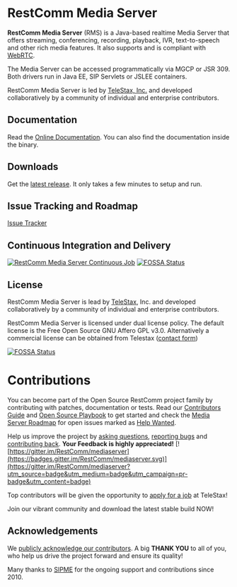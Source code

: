 # RestComm Media Server

**RestComm Media Server** (RMS) is a Java-based realtime Media Server that offers streaming, conferencing, recording, playback, IVR, text-to-speech and other rich media features. It also supports and is compliant with [WebRTC](http://www.webrtc.org/).

The Media Server can be accessed programmatically via MGCP or JSR 309. Both drivers run in Java EE, SIP Servlets or JSLEE containers.

RestComm Media Server is led by [TeleStax, Inc.](http://www.telestax.com) and developed collaboratively by a community of individual and enterprise contributors.

## Documentation

Read the [Online Documentation](http://documentation.telestax.com/core/media_server/Media_Server_User_Guide.html). You can also find the documentation inside the binary.

## Downloads

Get the [latest release](https://www.restcomm.com/downloads/). It only takes a few minutes to setup and run.

## Issue Tracking and Roadmap

[Issue Tracker](https://github.com/RestComm/mediaserver/issues)

## Continuous Integration and Delivery

[![RestComm Media Server Continuous Job](http://www.cloudbees.com/sites/default/files/Button-Built-on-CB-1.png)](https://mobicents.ci.cloudbees.com/job/RestComm-MediaServer-6.x/)
[![FOSSA Status](https://app.fossa.io/api/projects/git%2Bhttps%3A%2F%2Fgithub.com%2FRestComm%2Fmediaserver.svg?type=shield)](https://app.fossa.io/projects/git%2Bhttps%3A%2F%2Fgithub.com%2FRestComm%2Fmediaserver?ref=badge_shield)

## License

RestComm Media Server is lead by [TeleStax](http://www.telestax.com/), Inc. and developed collaboratively by a community of individual and enterprise contributors.

RestComm Media Server is licensed under dual license policy. The default license is the Free Open Source GNU Affero GPL v3.0. Alternatively a commercial license can be obtained from Telestax ([contact form](http://www.telestax.com/contactus/#InquiryForm))


[![FOSSA Status](https://app.fossa.io/api/projects/git%2Bhttps%3A%2F%2Fgithub.com%2FRestComm%2Fmediaserver.svg?type=large)](https://app.fossa.io/projects/git%2Bhttps%3A%2F%2Fgithub.com%2FRestComm%2Fmediaserver?ref=badge_large)

# Contributions 

You can become part of the Open Source RestComm project family by contributing with patches, documentation or tests. Read our [Contributors Guide](https://github.com/RestComm/restcomm/wiki/Contribute-to-RestComm) and [Open Source Playbook](https://telestax.com/wp-content/uploads/2016/04/TeleStaxOpenSourcePlaybook.pdf) to get started and check the [Media Server Roadmap](https://github.com/RestComm/mediaserver/milestones) for open issues marked as [Help Wanted](https://github.com/RestComm/mediaserver/issues?q=is%3Aissue+is%3Aopen+label%3Ahelp-wanted).

Help us improve the project by [asking questions](https://groups.google.com/forum/#!forum/restcomm), [reporting bugs](https://github.com/RestComm/mediaserver/issues) and [contributing back](https://github.com/RestComm/mediaserver/pulls).
**Your Feedback is highly appreciated!** [![https://gitter.im/RestComm/mediaserver](https://badges.gitter.im/RestComm/mediaserver.svg)](https://gitter.im/RestComm/mediaserver?utm_source=badge&utm_medium=badge&utm_campaign=pr-badge&utm_content=badge)

Top contributors will be given the opportunity to [apply for a job](https://telestax.com/jobs/) at TeleStax!

Join our vibrant community and download the latest stable build NOW!

## Acknowledgements

We [publicly acknowledge our contributors]((http://www.telestax.com/opensource/acknowledgments/)). A big **THANK YOU** to all of you, who help us drive the project forward and ensure its quality!

Many thanks to [SIPME](https://www.sipme.me/) for the ongoing support and contributions since 2010.
